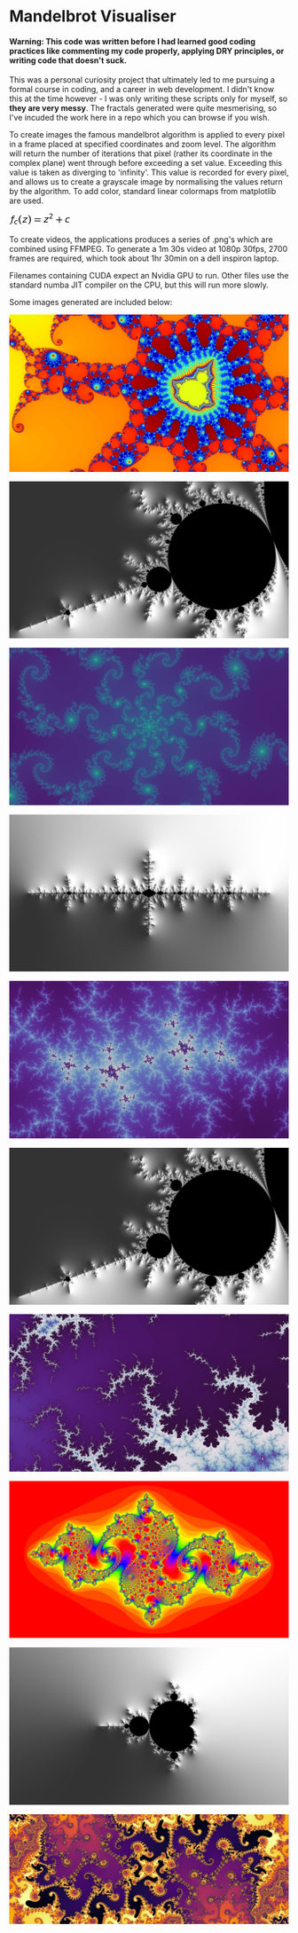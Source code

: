 # Mandelbrot Visualiser

#### Warning: This code was written before I had learned good coding practices like commenting my code properly, applying DRY principles, or writing code that doesn't suck. 
This was a personal curiosity project that ultimately led to me pursuing a formal course in coding, and a career in web development. I didn't know this at the time however - I was only writing these scripts only for myself, so **they are very messy**. The fractals generated were quite mesmerising, so I've incuded the work here in a repo which you can browse if you wish. 

To create images the famous mandelbrot algorithm is applied to every pixel in a frame placed at specified coordinates and zoom level. The algorithm will return the number of iterations that pixel (rather its coordinate in the complex plane) went through before exceeding a set value. Exceeding this value is taken as diverging to 'infinity'. This value is recorded for every pixel, and allows us to create a grayscale image by normalising the values return by the algorithm.
To add color, standard linear colormaps from matplotlib are used.

![Mandelbrot function](/images/equation.png)

To create videos, the applications produces a series of .png's which are combined using FFMPEG. To generate a 1m 30s video at 1080p 30fps, 2700 frames are required, which took about 1hr 30min on a dell inspiron laptop.

Filenames containing CUDA expect an Nvidia GPU to run. Other files use the standard numba JIT compiler on the CPU, but this will run more slowly. 

Some images generated are included below:

![psychadelic](/images/psychadelic.png)

![Mandelbrot Off-axis](/images/Mandelbrot.png)

![Mandelbrot Octopus](/images/Octopus.png)

![Julia Icicles](/images/juliaIcicles.png)

![Mandelbrot lightning](/images/lightning.png)

![Mandelbrot Blood Cell](/images/Mandelbrot.png)

![Mandelbrot Snowstorm](/images/snowstorm.png)

![Julia](/images/julia.png)

![Mandelbrot Normal Map](/images/normalMap.png)

![Mandelbrot Inferno](/images/mandelbrotInferno.png)
